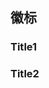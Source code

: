 ## 徽标

### Title1 <Badge type="tip" text="^1.9.0" />

### Title2 <Badge type="warning" text="beta" />
